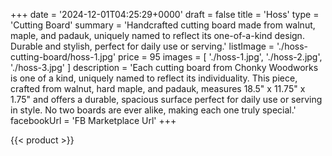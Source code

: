 +++
date = '2024-12-01T04:25:29+0000'
draft = false
title = 'Hoss'
type = 'Cutting Board'
summary = 'Handcrafted cutting board made from walnut, maple, and padauk, uniquely named to reflect its one-of-a-kind design. Durable and stylish, perfect for daily use or serving.'
listImage = './hoss-cutting-board/hoss-1.jpg'
price = 95
images = [
    './hoss-1.jpg',
    './hoss-2.jpg',
    './hoss-3.jpg'
]
description = 'Each cutting board from Chonky Woodworks is one of a kind, uniquely named to reflect its individuality. This piece, crafted from walnut, hard maple, and padauk, measures 18.5" x 11.75" x 1.75" and offers a durable, spacious surface perfect for daily use or serving in style. No two boards are ever alike, making each one truly special.'
facebookUrl = 'FB Marketplace Url'
+++

{{< product >}}